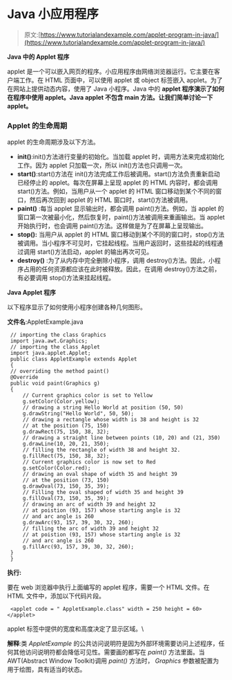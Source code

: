 # Java 小应用程序

> 原文:[https://www.tutorialandexample.com/applet-program-in-java/](https://www.tutorialandexample.com/applet-program-in-java/)

**Java 中的 Applet 程序**

applet 是一个可以嵌入网页的程序。小应用程序由网络浏览器运行。它主要在客户端工作。在 HTML 页面中，可以使用 applet 或 object 标签嵌入 applet。为了在网站上提供动态内容，使用了 Java 小程序。Java 中的 **applet 程序演示了如何在程序中使用 applet。Java applet 不包含 main 方法。让我们简单讨论一下 applet。**

### Applet 的生命周期

applet 的生命周期涉及以下方法。

*   **init()**:init()方法进行变量的初始化。当加载 applet 时，调用方法来完成初始化工作。因为 applet 只加载一次，所以 init()方法也只调用一次。
*   **start()**:start()方法在 init()方法完成工作后被调用。start()方法负责重新启动已经停止的 applet。每次在屏幕上呈现 applet 的 HTML 内容时，都会调用 start()方法。例如，当用户从一个 applet 的 HTML 窗口移动到某个不同的窗口，然后再次回到 applet 的 HTML 窗口时，start()方法被调用。
*   **paint()** :每当 applet 显示输出时，都会调用 paint()方法。例如，当 applet 的窗口第一次被最小化，然后恢复时，paint()方法被调用来重画输出。当 applet 开始执行时，也会调用 paint()方法。这样做是为了在屏幕上呈现输出。
*   **stop():** 当用户从 applet 的 HTML 窗口移动到某个不同的窗口时，stop()方法被调用。当小程序不可见时，它挂起线程。当用户返回时，这些挂起的线程通过调用 start()方法启动，applet 的输出再次可见。
*   **destroy()** :为了从内存中完全删除小程序，调用 destroy()方法。因此，小程序占用的任何资源都应该在此时被释放。因此，在调用 destroy()方法之前，有必要调用 stop()方法来挂起线程。

**Java Applet 程序**

以下程序显示了如何使用小程序创建各种几何图形。

**文件名**:AppletExample.java

```
 // importing the class Graphics
 import java.awt.Graphics;
 // importing the class Applet
 import java.applet.Applet; 
 public class AppletExample extends Applet
 { 
 // overriding the method paint()
 @Override 
 public void paint(Graphics g)
 { 
     // Current graphics color is set to Yellow
     g.setColor(Color.yellow); 
     // drawing a string Hello World at position (50, 50)
     g.drawString("Hello World", 50, 50); 
     // drawing a rectangle whose width is 38 and height is 32
     // at the position (75, 150)
     g.drawRect(75, 150, 38, 32);
     // drawing a straight line between points (10, 20) and (21, 350)
     g.drawLine(10, 20, 21, 350); 
     // filling the rectangle of width 38 and height 32.
     g.fillRect(75, 150, 38, 32); 
     // Current graphics color is now set to Red 
     g.setColor(Color.red); 
     // drawing an oval shape of width 35 and height 39
     // at the position (73, 150)
     g.drawOval(73, 150, 35, 39);
     // Filling the oval shaped of width 35 and height 39
     g.fillOval(73, 150, 35, 39);
     // drawing an arc of width 39 and height 32
     // at poistion (93, 157) whose starting angle is 32
     // and arc angle is 260
     g.drawArc(93, 157, 39, 30, 32, 260); 
     // filling the arc of width 39 and height 32
     // at poistion (93, 157) whose starting angle is 32
     // and arc angle is 260
     g.fillArc(93, 157, 39, 30, 32, 260); 
 } 
 }  
```

**执行:**

要在 web 浏览器中执行上面编写的 applet 程序，需要一个 HTML 文件。在 HTML 文件中，添加以下代码片段。

```
 <applet code = " AppletExample.class" width = 250 height = 60> </applet>
```

applet 标签中提供的宽度和高度决定了显示区域。\

**解释**:类 *AppletExample* 的公共访问说明符是因为外部环境需要访问上述程序，任何其他访问说明符都会降低可见性。需要画的都写在 *paint()* 方法里面。当 AWT(Abstract Window Toolkit)调用 *paint()* 方法时， *Graphics* 参数被配置为用于绘图，具有适当的状态。
